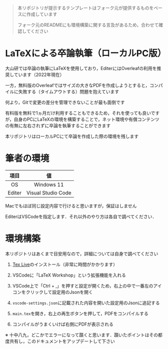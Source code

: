 > 本リポジトリが提示するテンプレートはフォーク元が提供するものをベースに作成しています
> 
> フォーク元のREADMEにも環境構築に関する言及があるため，合わせて確認してください



# LaTeXによる卒論執筆（ローカルPC版）

大山研では卒論の執筆にLaTeXを使用しており，EditerにはOverleafの利用を推奨しています（2022年現在）

一方，無料版のOverleafではサイズの大きなPDFを作成しようとすると，コンパイルに失敗する（タイムアウトする）問題を抱えています

何より，Gitで変更の差分を管理できないことが最も面倒です

有料版を無料で1ヵ月だけ利用することもできるため，それを使っても良いですが，自身のPCにLaTeXの環境を構築することで，ネット環境や有償コンテンツの有無に左右されずに卒論を執筆することができます

本リポジトリはローカルPCにて卒論を作成した際の環境を残します



# 筆者の環境

|項目|値|
|:---:|:---:|
|OS|Windows 11|
|Editer|Visual Studio Code|

Macでもほぼ同じ設定内容で行けると思いますが，保証はしません

EditerはVSCodeを指定します．それ以外のやり方は各自で調べてください．



# 環境構築

本リポジトリはあくまで目安用なので，詳細については自身で調べてください

1. [Tex Live](https://www.tug.org/texlive/)のインストール（非常に時間がかかります）

1. VSCodeに「LaTeX Workshop」という拡張機能を入れる

1. VSCode上で「Ctrl + ,」を押すと設定が開くため，右上の中で一番左のアイコンをクリックして設定用のJsonを開く

1. `vscode-settings.json`に記載された内容を開いた設定用のJsonに追記する

1. `main.tex`を開き，右上の再生ボタンを押して，PDFをコンパイルする

1. コンパイルがうまくいけば右側にPDFが表示される

※ 十中八九，どこかでエラーになって躓くと思います．躓いたポイントはその都度共有し，このドキュメントをアップデートして下さい